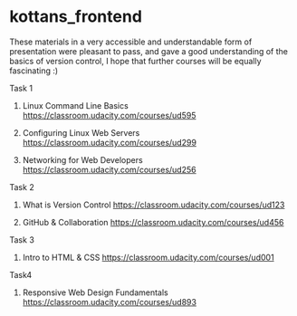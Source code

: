# kottans_frontend
These materials in a very accessible and understandable form of presentation were pleasant to pass, and gave a good understanding of the basics of version control, I hope that further courses will be equally fascinating :)


Task 1

1. Linux Command Line Basics
https://classroom.udacity.com/courses/ud595

2. Configuring Linux Web Servers
https://classroom.udacity.com/courses/ud299

3. Networking for Web Developers
https://classroom.udacity.com/courses/ud256

Task 2

1. What is Version Control
https://classroom.udacity.com/courses/ud123

2. GitHub & Collaboration
https://classroom.udacity.com/courses/ud456

Task 3

1. Intro to HTML & CSS
https://classroom.udacity.com/courses/ud001

Task4
1. Responsive Web Design Fundamentals
https://classroom.udacity.com/courses/ud893